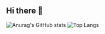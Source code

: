 ## Hi there 👋

![Anurag's GitHub stats](https://github-readme-stats.vercel.app/api?username=Matheus-fsb&show_icons=true&theme=transparent&locale=pt-br)
![Top Langs](https://github-readme-stats.vercel.app/api/top-langs/?username=anuraghazra&layout=compact)


